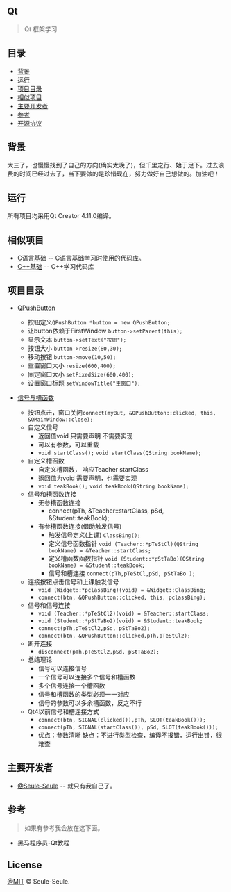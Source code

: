 ## Qt

> Qt 框架学习

## 目录

- [背景](#背景)
- [运行](#运行)
- [项目目录](#项目目录)
- [相似项目](#相似项目)
- [主要开发者](#主要开发者)
- [参考](#参考)
- [开源协议](#License)

## 背景

大三了，也慢慢找到了自己的方向(确实太晚了)，但千里之行、始于足下。过去浪费的时间已经过去了，当下要做的是珍惜现在，努力做好自己想做的。加油吧！

## 运行

所有项目均采用Qt Creator 4.11.0编译。

## 相似项目

- [C语言基础](https://github.com/Seule-Seule/C_Basis) -- C语言基础学习时使用的代码库。
- [C++基础](https://github.com/Seule-Seule/C-_Study)  -- C++学习代码库

## 项目目录

- [QPushButton](01_FIrstApp\firstwindow.cpp)
  - 按钮定义`QPushButton *button = new QPushButton;`
  - 让button依赖于FirstWindow `button->setParent(this);`
  - 显示文本 `button->setText("按钮");`
  - 按钮大小 `button->resize(80,30);`
  - 移动按钮 `button->move(10,50);`
  - 重置窗口大小 `resize(600,400);`
  - 固定窗口大小 `setFixedSize(600,400);`
  - 设置窗口标题 `setWindowTitle("主窗口");`

- [信号与槽函数](02_singalStoes\widget.cpp)
  - 按钮点击，窗口关闭`connect(myBut, &QPushButton::clicked, this, &QMainWindow::close);`
  - 自定义信号
    - 返回值void 只需要声明 不需要实现
    - 可以有参数，可以重载
    - `void startClass();` `void startClass(QString bookName);`
  - 自定义槽函数
    - 自定义槽函数， 响应Teacher startClass
    - 返回值为void 需要声明，也需要实现
    - `void teakBook();` `void teakBook(QString bookName);`
  - 信号和槽函数连接
    - 无参槽函数连接
      - connect(pTh, &Teacher::startClass, pSd, &Student::teakBook);
    - 有参槽函数连接(借助触发信号)
      - 触发信号定义(上课) `ClassBing();`
      - 定义信号函数指针 `void (Teacher::*pTeStCl)(QString bookName) = &Teacher::startClass;`
      - 定义槽函数函数指针 `void (Student::*pStTaBo)(QString bookName) = &Student::teakBook;`
      - 信号和槽连接 `connect(pTh,pTeStCl,pSd, pStTaBo );`
  - 连接按钮点击信号和上课触发信号
    - `void (Widget::*pclassBing)(void) = &Widget::ClassBing;`
    - `connect(btn, &QPushButton::clicked, this, pclassBing);`
  - 信号和信号连接
    - `void (Teacher::*pTeStCl2)(void) = &Teacher::startClass;`
    - `void (Student::*pStTaBo2)(void) = &Student::teakBook;`
    - `connect(pTh,pTeStCl2,pSd, pStTaBo2);`
    - `connect(btn, &QPushButton::clicked,pTh,pTeStCl2);`
  - 断开连接
    - `disconnect(pTh,pTeStCl2,pSd, pStTaBo2);`
  - 总结理论
    - 信号可以连接信号
    - 一个信号可以连接多个信号和槽函数
    - 多个信号连接一个槽函数
    - 信号和槽函数的类型必须一一对应
    - 信号的参数可以多余槽函数，反之不行
  - Qt4以前信号和槽连接方式
    - `connect(btn, SIGNAL(clicked()),pTh, SLOT(teakBook()));`
    - `connect(pTh, SIGNAL(startClass()), pSd, SLOT(teakBook()));`
    - 优点：参数清晰  缺点：不进行类型检查，编译不报错，运行出错，很难查


## 主要开发者

- [@Seule-Seule](https://github.com/Seule-Seule)  -- 就只有我自己了。

## 参考

> 如果有参考我会放在这下面。
- 黑马程序员-Qt教程


## License

[@MIT](LICENSE) © Seule-Seule.

